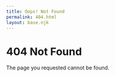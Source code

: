 ```yaml
---
title: Oops! Not Found
permalink: 404.html
layout: base.njk
---
```

# 404 Not Found

The page you requested cannot be found.
